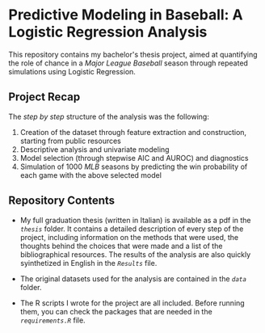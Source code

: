 # Predictive Modeling in Baseball: A Logistic Regression Analysis
  
This repository contains my bachelor's thesis project, aimed at quantifying the role of chance in a *Major League Baseball* season through repeated simulations using Logistic Regression.

## Project Recap

The *step by step* structure of the analysis was the following:

1) Creation of the dataset through feature extraction and construction, starting from public resources
2) Descriptive analysis and univariate modeling
3) Model selection (through stepwise AIC and AUROC) and diagnostics
4) Simulation of 1000 *MLB* seasons by predicting the win probability of each game with the above selected model

## Repository Contents

- My full graduation thesis (written in Italian) is available as a pdf in the *`thesis`* folder. It contains a detailed description of every step of the project, including information on the methods that were used, the thoughts behind the choices that were made and a list of the bibliographical resources. The results of the analysis are also quickly syinthetized in English in the *`Results`* file.

- The original datasets used for the analysis are contained in the *`data`* folder.

- The R scripts I wrote for the project are all included. Before running them, you can check the packages that are needed in the *`requirements.R`* file.
